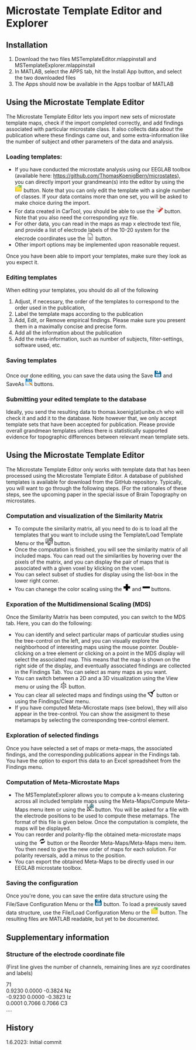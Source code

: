 # Microstate Template Editor and Explorer

## Installation

1) Download the two files MSTemplateEditor.mlappinstall and MSTemplateExplorer.mlappinstall
2) In MATLAB, select the APPS tab, hit the Install App button, and select the two downloaded files
3) The Apps should now be available in the Apps toolbar of MATLAB
  
## Using the Microstate Template Editor

The Microstate Template Editor lets you import new sets of microstate template maps, check if the import completed correctly, and add findings associated with particular microstate class. It also collects data about the publication where these findings came out, and some extra-information like the number of subject and other parameters of the data and analysis. 

### Loading templates:
- If you have conducted the microstate analysis using our EEGLAB toolbox (available here: https://github.com/ThomasKoenigBern/microstates), you can directly import your grandmean(s) into the editor by using the <img src="Open.jpg" alt= “” width="20" height="20">
 button. Note that you can only edit the template with a single number of classes. If your data contains more than one set, you will be asked to make choice during the import.
- For data created in CarTool, you should be able to use the <img src="CarTool.png" alt= “” width="20" height="20"> button. Note that you also need the corresponding xyz file.
- For other data, you can read in the maps as map x electrode text file, and provide a list of electrode labels of the 10-20 system for the elecrode coordinates use the  <img src="txt.png" alt= “” width="20" height="20"> button. 
- Other import options may be implemented upon reasonable request.

Once you have been able to import your templates, make sure they look as you expect it. 

### Editing templates
When editing your templates, you should do all of the following
1) Adjust, if necessary, the order of the templates to correspond to the order used in the publication,
2) Label the template maps according to the publication
3) Add, Edit, or Remove empirical findings. Please make sure you present them in a maximally concise and precise form.
4) Add all the information about the publication
5) Add the meta-information, such as number of subjects, filter-settings, software used, etc.

### Saving templates
Once our done editing, you can save the data using the Save <img src="Save.png" alt= “” width="20" height="20"> and SaveAs <img src="SaveAs.png" alt= “” width="20" height="20"> buttons.

### Submitting your edited template to the database
Ideally, you send the resulting data to thomas.koenig(at)unibe.ch who will check it and add it to the database. Note however that, we only accept template sets that have been accepted for publication. Please provide overall grandmean templates unless there is statistically supported evidence for topographic differences between relevant mean template sets.

## Using the Microstate Template Editor
The Microstate Template Editor only works with template data that has been processed using the Microstate Template Editor. A database of published templates is available for download from the GitHub repository.
Typically, you will want to go through the following steps. (For the rationales of these steps, see the upcoming paper in the special issue of Brain Topography on microstates.

### Computation and visualization of the Similarity Matrix
- To compute the similarity matrix, all you need to do is to load all the templates that you want to include using the Template/Load Template Menu or the <img src="Compute.png" alt= “” width="20" height="20"> button.
- Once the computation is finished, you will see the similarity matrix of all included maps. You can read out the similarities by hovering over the pixels of the matrix, and you can display the pair of maps that is associated with a given voxel by klicking on the voxel. 
- You can select subset of studies for display using the list-box in the lower right corner.
- You can chanege the color scaling using the <img src="Plus.png" alt= “” width="20" height="20"> and <img src="Minus.png" alt= “” width="20" height="20"> buttons.
### Exporation of the Multidimensional Scaling (MDS)
Once the Similarity Matrix has been computed, you can switch to the MDS tab. Here, you can do the following: 
- You can identify and select particular maps of particular studies using the tree-control on the left, and you can visually explore the neighborhood of interesting maps using the mouse pointer. Double-clicking on a tree element or clicking on a point in the MDS display will select the associated map. This means that the map is shown on the right side of the display, and eventually associated findings are collected in the Findings Tab. You can select as many maps as you want. 
- You can switch between a 2D and a 3D visualization using the View menu or using the <img src="3D.png" alt= “” width="20" height="20"> button.
- You can clear all selected maps and findings using the <img src="Broom.png" alt= “” width="20" height="20"> button or using the Findings/Clear menu.
- If you have computed Meta-Microstate maps (see below), they will also appear in the tree-control. You can show the assigment to these metamaps by selecting the corresponding tree-control element.
### Exploration of selected findings
Once you have selected a set of maps or meta-maps, the associated findings, and the corresponding publications appear in the Findings tab. You have the option to export this data to an Excel spreadsheet from the Findings menu.
### Computation of Meta-Microstate Maps
- The MSTemplateExplorer allows you to compute a k-means clustering across all included template maps using the Meta-Maps/Compute Meta-Maps menu item or using the <img src="Cluster.png" alt= “” width="20" height="20"> button. You will be asked for a file with the electrode positions to be used to compute these metamaps. The format of this file is given below. Once the computation is complete, the maps will be displayed.
- You can reorder and polarity-flip the obtained meta-microstate maps using the <img src="Swap.png" alt= “” width="20" height="20"> button or the Reorder Meta-Maps/Meta-Maps menu item. You then need to give the new order of maps for each solution. For polarity reversals, add a minus to the position.
- You can export the obtained Meta-Maps to be directly used in our EEGLAB microstate toolbox. 
### Saving the configuration
Once you're done, you can save the entire data structure using the File/Save Configuration Menu or the <img src="Save.png" alt= “” width="20" height="20"> button. To load a previously saved data structure, use the File/Load Configuration Menu or the <img src="Open.jpg" alt= “” width="20" height="20"> button. The resulting files are MATLAB readable, but yet to be documented.

## Supplementary information
### Structure of the electrode coordinate file
(First line gives the number of channels, remaining lines are xyz coordinates and labels)

71  
0.9230 0.0000 -0.3824 Nz  
-0.9230 0.0000 -0.3823 Iz   
0.0001 0.7066 0.7066 C3   
....

## History
1.6.2023: Initial commit

